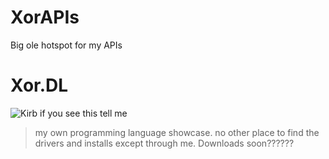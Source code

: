 # XorAPIs

Big ole hotspot for my APIs

# Xor.DL

![Kirb if you see this tell me](https://pls-nerf-brigitte.tk/files/s5gpgg.png)

> my own programming language showcase. 
> no other place to find the drivers and installs except through me.
> Downloads soon??????